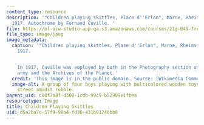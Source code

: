 ```yaml
---
content_type: resource
description: '"Children playing skittles, Place d''Erlon", Marne, Rheims, January-March
  1917. Autochrome by Fernand Cuville. '
file: https://ol-ocw-studio-app-qa.s3.amazonaws.com/courses/21g-049-french-photography-spring-2017/d5a2ba7d57f998a4fd36431b91246bb8_Skittles.jpg
file_type: image/jpeg
image_metadata:
  caption: '"Children playing skittles, Place d''Erlon", Marne, Rheims, January-March
    1917.


    In 1917, Cuville was employed by both in the Photography section of the French
    army and the Archives of the Planet.'
  credit: 'This image is in the public domain. Source: [Wikimedia Commons](https://commons.wikimedia.org/wiki/File:Reims_place_Drouet_d%27Erlon_d%C3%A9but_1917.jpg).'
  image-alt: A group of four boys playing with multicolored wooden toys on a cobblestone
    street amidst rubble.
parent_uid: c08f7a8f-d308-1cdb-99c9-b52909e1fbea
resourcetype: Image
title: Children Playing Skittles
uid: d5a2ba7d-57f9-98a4-fd36-431b91246bb8
---
```


